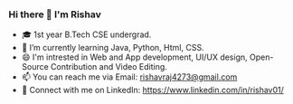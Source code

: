 ### Hi there 👋 I'm Rishav
- 🎓 1st year B.Tech CSE undergrad.
- 🌱 I’m currently learning Java, Python, Html, CSS. 
- 😄 I'm intrested in Web and App development, UI/UX design, Open-Source Contribution and Video Editing.
- 📫 You can reach me via Email: rishavraj4273@gmail.com
- 🤝 Connect with me on LinkedIn: https://www.linkedin.com/in/rishav01/

